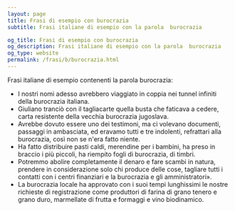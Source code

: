 ```yaml
---
layout: page
title: Frasi di esempio con burocrazia 
subtitle: Frasi italiane di esempio con la parola  burocrazia

og_title: Frasi di esempio con burocrazia 
og_description: Frasi italiane di esempio con la parola  burocrazia
og_type: website
permalink: /frasi/b/burocrazia.html
---
```


Frasi italiane di esempio contenenti la parola burocrazia:


- I nostri nomi adesso avrebbero viaggiato in coppia nei tunnel infiniti della burocrazia italiana.
- Giuliano tranciò con il tagliacarte quella busta che faticava a cedere, carta resistente della vecchia burocrazia jugoslava.
- Avrebbe dovuto essere uno dei testimoni, ma ci volevano documenti, passaggi in ambasciata, ed eravamo tutti e tre indolenti, refrattari alla burocrazia, così non se n'era fatto niente.
- Ha fatto distribuire pasti caldi, merendine per i bambini, ha preso in braccio i più piccoli, ha riempito fogli di burocrazia, di timbri.
- Potremmo abolire completamente il denaro e fare scambi in natura, prendere in considerazione solo chi produce delle cose, tagliare tutti i contatti con i centri finanziari e la burocrazia e gli amministratori».
- La burocrazia locale ha approvato con i suoi tempi lunghissimi le nostre richieste di registrazione come produttori di farina di grano tenero e grano duro, marmellate di frutta e formaggi e vino biodinamico.
